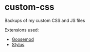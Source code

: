 # custom-css
Backups of my custom CSS and JS files 

Extensions used:
 - [Goosemod](https://github.com/GooseMod/GooseMod)
 - [Stylus](https://github.com/openstyles/stylus)
